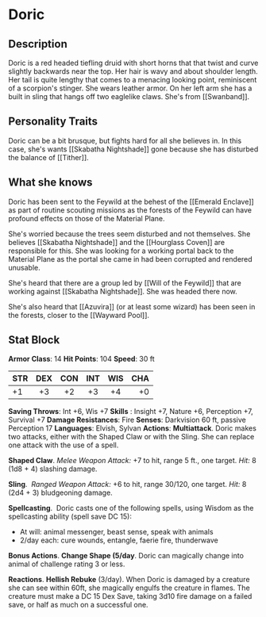 # Doric
## Description
Doric is a red headed tiefling druid with short horns that that twist and curve slightly backwards near the top. Her hair is wavy and about shoulder length. Her tail is quite lengthy that comes to a menacing looking point, reminiscent of a scorpion's stinger. She wears leather armor. On her left arm she has a built in sling that hangs off two eaglelike claws.  She's from [[Swanband]]. 

## Personality Traits
Doric can be a bit brusque, but fights hard for all she believes in. In this case, she's wants [[Skabatha Nightshade]] gone because she has disturbed the balance of [[Tither]]. 

## What she knows
Doric has been sent to the Feywild at the behest of the [[Emerald Enclave]] as part of routine scouting missions as the forests of the Feywild can have profound effects on those of the Material Plane. 

She's worried because the trees seem disturbed and not themselves. She believes [[Skabatha Nightshade]] and the [[Hourglass Coven]] are responsible for this. She was looking for a working portal back to the Material Plane as the portal she came in had been corrupted and rendered unusable. 

She's heard that there are a group led by [[Will of the Feywild]] that are working against [[Skabatha Nightshade]]. She was headed there now. 

She's also heard that [[Azuvira]] (or at least some wizard) has been seen in the forests, closer to the [[Wayward Pool]]. 

## Stat Block
**Armor Class**: 14
**Hit Points**: 104
**Speed**: 30 ft

| STR | DEX | CON | INT | WIS | CHA |
| :--- | :---:  | :---: | :---: | :---: | ---: |
| +1 | +3 | +2 | +3 | +4 | +0 |

**Saving Throws**: Int +6, Wis +7
**Skills** :  Insight +7, Nature +6, Perception +7, Survival +7
**Damage Resistances**: Fire
**Senses**: Darkvision 60 ft, passive Perception 17
**Languages**: Elvish, Sylvan
**Actions**: 
**Multiattack**. Doric makes two attacks, either with the Shaped Claw or with the Sling. She can replace one attack with the use of a spell.

**Shaped Claw**. _Melee Weapon Attack:_ +7 to hit, range 5 ft., one target. _Hit:_ 8 (1d8 + 4) slashing damage.

**Sling**. 
_Ranged Weapon Attack:_ +6 to hit, range 30/120, one target. _Hit:_ 8 (2d4 + 3) bludgeoning damage.

**Spellcasting**. 
Doric casts one of the following spells, using Wisdom as the spellcasting ability (spell save DC 15):
-   At will: animal messenger, beast sense, speak with animals
-   2/day each: cure wounds, entangle, faerie fire, thunderwave

**Bonus Actions**.
**Change Shape (5/day**. Doric can magically change into animal of challenge rating 3 or less.  

**Reactions**. 
**Hellish Rebuke** (3/day). When Doric is damaged by a creature she can see within 60ft, she magically engulfs the creature in flames. The creature must make a DC 15 Dex Save, taking 3d10 fire damage on a failed save, or half as much on a successful one. 